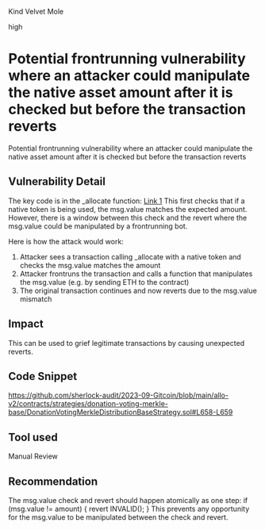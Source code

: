 Kind Velvet Mole

high

# Potential frontrunning vulnerability where an attacker could manipulate the native asset amount after it is checked but before the transaction reverts
Potential frontrunning vulnerability where an attacker could manipulate the native asset amount after it is checked but before the transaction reverts
## Vulnerability Detail
The key code is in the _allocate function: [Link 1](https://github.com/sherlock-audit/2023-09-Gitcoin/blob/main/allo-v2/contracts/strategies/donation-voting-merkle-base/DonationVotingMerkleDistributionBaseStrategy.sol#L658-L659)
This first checks that if a native token is being used, the msg.value matches the expected amount. However, there is a window between this check and the revert where the msg.value could be manipulated by a frontrunning bot.

Here is how the attack would work:
1. Attacker sees a transaction calling _allocate with a native token and checks the msg.value matches the amount
2. Attacker frontruns the transaction and calls a function that manipulates the msg.value (e.g. by sending ETH to the contract)
3. The original transaction continues and now reverts due to the msg.value mismatch

## Impact
This can be used to grief legitimate transactions by causing unexpected reverts.
## Code Snippet
https://github.com/sherlock-audit/2023-09-Gitcoin/blob/main/allo-v2/contracts/strategies/donation-voting-merkle-base/DonationVotingMerkleDistributionBaseStrategy.sol#L658-L659
## Tool used

Manual Review

## Recommendation 
The msg.value check and revert should happen atomically as one step:
if (msg.value != amount) {
  revert INVALID(); 
}
This prevents any opportunity for the msg.value to be manipulated between the check and revert.
